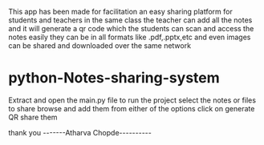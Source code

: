 


This app has been made for facilitation an easy sharing platform for students and teachers in the same class 
the teacher can add all the notes and it will generate a qr code which the students can scan and access the notes easily 
they can be in all formats like .pdf,.pptx,etc and even images can be shared and downloaded over the same network 









# python-Notes-sharing-system
Extract and open the main.py file to run the project 
select the notes or files to share 
browse and add them from either of the options 
click on generate QR 
share them 

thank you 
-------Atharva Chopde----------
